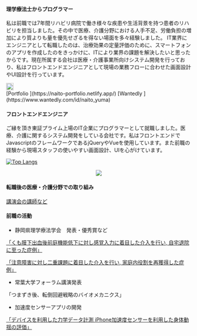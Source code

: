 #### 理学療法士からプログラマー 

 私は前職では7年間リハビリ病院で働き様々な疾患や生活背景を持つ患者のリハビリを担当しました。その中で医療、介護分野における人手不足、労働負担の増加により質よりも量を優先せざるを得ない場面を多々経験しました。
 IT業界にエンジニアとして転職したのは、治療効果の定量評価のために、スマートフォンのアプリを作成したのをきっかけに、ITにより業界の課題を解決したいと思ったからです。現在所属する会社は医療・介護事業所向けシステム開発を行っており、私はフロントエンドエンジニアとして現場の業務フローに合わせた画面設計やUI設計を行っています。

<div style="display:flex">
 <a href="https://www.wantedly.com/id/naito_yuma">
  <img src="https://logo.clearbit.com/wantedly.com" width="20px" />
 </a>
</div>
[Portfolio ](https://naito-portfolio.netlify.app/)
[Wantedly ](https://www.wantedly.com/id/naito_yuma)

#### フロントエンドエンジニア
ご縁を頂き東証プライム上場のIT企業にプログラマーとして就職しました。医療、介護に関するシステム開発をしている会社です。私はフロントエンドでJavascriptのフレームワークであるjQueryやVueを使用しています。また前職の経験から現場スタッフの使いやすい画面設計、UIを心がけています。


 [![Top Langs](https://github-readme-stats.vercel.app/api/top-langs/?username=naitoyuma3230&layout=compact)](https://github.com/anuraghazra/github-readme-stats)

<p align="center">
    <img src="https://skillicons.dev/icons?i=js,ts,jquery,vue,nuxtjs,vite,scss,tailwind,php,laravel,py,docker,azure,firebase" />
</p>

#### 転職後の医療・介護分野での取り組み

[講演会の講師など](https://www.pt-ot-st.net/index.php/seminar/detail/84749/preview)


#### 前職の活動
- 静岡県理学療法学会　発表・優秀賞など

[「くも膜下出血後前庭機能低下に対し感覚入力に着目した介入を行い, 自宅退院に至った症例」](https://mol.medicalonline.jp/search/result?from=form_simple&query=%C6%E2%C6%A3%CD%B4%C7%CF&num=20)

[「注意障害に対し二重課題に着目した介入を行い, 家庭内役割を再獲得した症例」](https://mol.medicalonline.jp/search/result?from=form_simple&query=%C6%E2%C6%A3%CD%B4%C7%CF&num=20)


- 常葉大学フォーラム講演発表

「つまずき後、転倒回避戦略のバイオメカニクス」


- 加速度センサーアプリの開発

[「デバイスを利用した力学データ計測 iPhone加速度センサーを利用した身体動揺の評価」](https://docs.google.com/presentation/d/15LNVibVr49zHP8qz6Q8uPN088N5qiy3Lrc9ewvshvY0/edit?usp=sharing)
